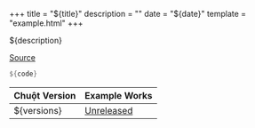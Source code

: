 +++
title = "${title}"
description = ""
date = "${date}"
template = "example.html"
+++

${description}

<script type="module">
import init from "../../wasm/${example}.js";
window.addEventListener("load", () => {
  init();
});
</script>

<div style="width: 720px; margin-left: auto; margin-right: auto;">
<canvas id="chuot"></canvas>
</div>

[Source](https://github.com/tversteeg/chuot/blob/main/examples/${example}.rs)

```rust
${code}
```

| Chuột Version | Example Works |
| -- | -- |
${versions}| [Unreleased](https://github.com/tversteeg/chuot) | ✅ |
